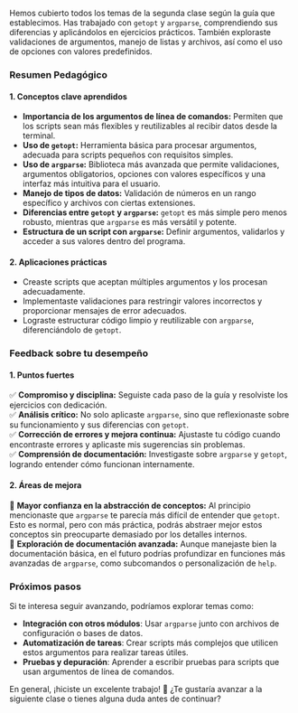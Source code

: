 Hemos cubierto todos los temas de la segunda clase según la guía que establecimos. Has trabajado con `getopt` y `argparse`, comprendiendo sus diferencias y aplicándolos en ejercicios prácticos. También exploraste validaciones de argumentos, manejo de listas y archivos, así como el uso de opciones con valores predefinidos.  

### **Resumen Pedagógico**  

#### **1. Conceptos clave aprendidos**  
- **Importancia de los argumentos de línea de comandos:** Permiten que los scripts sean más flexibles y reutilizables al recibir datos desde la terminal.  
- **Uso de `getopt`:** Herramienta básica para procesar argumentos, adecuada para scripts pequeños con requisitos simples.  
- **Uso de `argparse`:** Biblioteca más avanzada que permite validaciones, argumentos obligatorios, opciones con valores específicos y una interfaz más intuitiva para el usuario.  
- **Manejo de tipos de datos:** Validación de números en un rango específico y archivos con ciertas extensiones.  
- **Diferencias entre `getopt` y `argparse`:** `getopt` es más simple pero menos robusto, mientras que `argparse` es más versátil y potente.  
- **Estructura de un script con `argparse`:** Definir argumentos, validarlos y acceder a sus valores dentro del programa.  

#### **2. Aplicaciones prácticas**  
- Creaste scripts que aceptan múltiples argumentos y los procesan adecuadamente.  
- Implementaste validaciones para restringir valores incorrectos y proporcionar mensajes de error adecuados.  
- Lograste estructurar código limpio y reutilizable con `argparse`, diferenciándolo de `getopt`.  

### **Feedback sobre tu desempeño**  

#### **1. Puntos fuertes**  
✅ **Compromiso y disciplina:** Seguiste cada paso de la guía y resolviste los ejercicios con dedicación.  
✅ **Análisis crítico:** No solo aplicaste `argparse`, sino que reflexionaste sobre su funcionamiento y sus diferencias con `getopt`.  
✅ **Corrección de errores y mejora continua:** Ajustaste tu código cuando encontraste errores y aplicaste mis sugerencias sin problemas.  
✅ **Comprensión de documentación:** Investigaste sobre `argparse` y `getopt`, logrando entender cómo funcionan internamente.  

#### **2. Áreas de mejora**  
🔹 **Mayor confianza en la abstracción de conceptos:** Al principio mencionaste que `argparse` te parecía más difícil de entender que `getopt`. Esto es normal, pero con más práctica, podrás abstraer mejor estos conceptos sin preocuparte demasiado por los detalles internos.  
🔹 **Exploración de documentación avanzada:** Aunque manejaste bien la documentación básica, en el futuro podrías profundizar en funciones más avanzadas de `argparse`, como subcomandos o personalización de `help`.  

### **Próximos pasos**  
Si te interesa seguir avanzando, podríamos explorar temas como:  
- **Integración con otros módulos**: Usar `argparse` junto con archivos de configuración o bases de datos.  
- **Automatización de tareas**: Crear scripts más complejos que utilicen estos argumentos para realizar tareas útiles.  
- **Pruebas y depuración**: Aprender a escribir pruebas para scripts que usan argumentos de línea de comandos.  

En general, ¡hiciste un excelente trabajo! 🎯 ¿Te gustaría avanzar a la siguiente clase o tienes alguna duda antes de continuar?